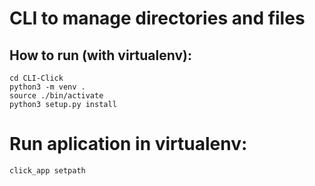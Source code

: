 # CLI to manage directories and files

## How to run (with virtualenv):
    cd CLI-Click
    python3 -m venv .
    source ./bin/activate
    python3 setup.py install

# Run aplication in virtualenv:    
    click_app setpath
